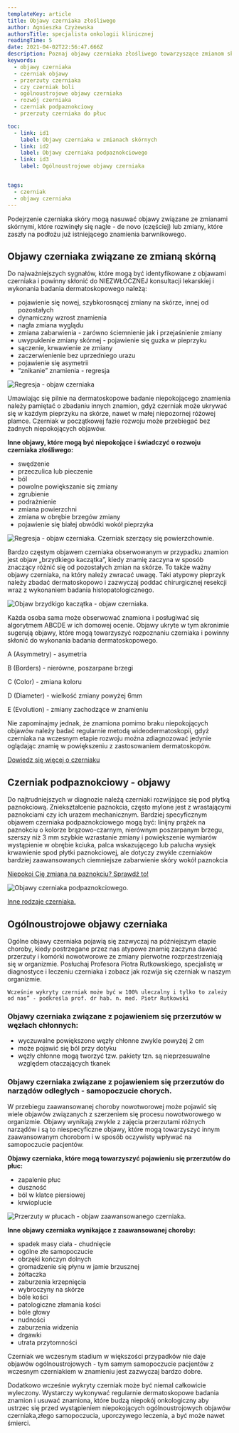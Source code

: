 ```yaml
---
templateKey: article
title: Objawy czerniaka złośliwego
author: Agnieszka Czyżewska
authorsTitle: specjalista onkologii klinicznej
readingTime: 5
date: 2021-04-02T22:56:47.666Z
description: Poznaj objawy czerniaka złośliwego towarzyszące zmianom skórnym. Objawy czerniaka podpaznokciowego. Objawy związane z przerzutami czerniaka w węzłach chłonnych. Objawy związane z przerzutami w narządach w zaawansowanej chorobie. Samopoczucie chorych na czerniaka. Jeśli masz niepokojące objawy - zbadaj swoje znamiona. 
keywords:
  - objawy czerniaka
  - czerniak objawy
  - przerzuty czerniaka
  - czy czerniak boli
  - ogólnoustrojowe objawy czerniaka
  - rozwój czerniaka
  - czerniak podpaznokciowy
  - przerzuty czerniaka do płuc

toc:
  - link: id1
    label: Objawy czerniaka w zmianach skórnych
  - link: id2
    label: Objawy czerniaka podpaznokciowego
  - link: id3
    label: Ogólnoustrojowe objawy czerniaka


tags:
  - czerniak
  - objawy czerniaka
---
```


Podejrzenie czerniaka skóry mogą nasuwać objawy związane ze zmianami skórnymi, które rozwinęły się nagle - de novo (częściej) lub zmiany, które zaszły na podłożu już istniejącego znamienia barwnikowego. 


<span id="id1" />

## Objawy czerniaka związane ze zmianą skórną

Do najważniejszych sygnałów, które mogą być identyfikowane z objawami czerniaka i powinny skłonić do NIEZWŁOCZNEJ konsultacji lekarskiej i wykonania badania dermatoskopowego należą:
- pojawienie się nowej, szybkorosnącej zmiany na skórze, innej od pozostałych
- dynamiczny wzrost znamienia
- nagła zmiana wyglądu 
- zmiana zabarwienia - zarówno ściemnienie jak i przejaśnienie zmiany
- uwypuklenie zmiany skórnej - pojawienie się guzka w pieprzyku
- sączenie, krwawienie ze zmiany
- zaczerwienienie bez uprzedniego urazu
- pojawienie się asymetrii 
- “znikanie” znamienia - regresja

![Regresja - objaw czerniaka](img/Regresja-objaw-czerniaka.png "Regresja - objaw czerniaka")

Umawiając się pilnie na dermatoskopowe badanie niepokojącego znamienia należy pamiętać o zbadaniu innych znamion, gdyż czerniak może ukrywać się w każdym pieprzyku na skórze, nawet  w małej niepozornej różowej plamce. Czerniak w początkowej fazie rozwoju może przebiegać bez żadnych niepokojących objawów.

<More link="/kontakt" text="Zbadaj swoje znamiona" cta="Umów się"  label="Masz podobne objawy?"/>

**Inne objawy, które mogą być niepokojące i świadczyć o rozwoju czerniaka złośliwego:**

- swędzenie
- przeczulica lub pieczenie
- ból
- powolne powiększanie się zmiany
- zgrubienie
- podrażnienie 
- zmiana powierzchni
- zmiana w obrębie brzegów zmiany 
- pojawienie się białej obwódki wokół pieprzyka

![Regresja - objaw czerniaka. Czerniak szerzący się powierzchownie.](img/Powolny-wzrost-objaw-czerniaka-Czerniak-szerzący-się-powierzchownie.png "Powolny wzrost - objaw czerniaka. Czerniak szerzący się powierzchownie.")


Bardzo częstym objawem czerniaka obserwowanym w przypadku znamion jest objaw „brzydkiego kaczątka”, kiedy znamię zaczyna w sposób znaczący różnić się od pozostałych zmian na skórze. To także ważny objawy czerniaka, na który należy zwracać uwagę. Taki atypowy pieprzyk należy zbadać dermatoskopowo i zazwyczaj poddać chirurgicznej resekcji wraz z wykonaniem badania histopatologicznego. 

![Objaw brzydkigo kaczątka - objaw czerniaka.](img/znamie-o-charakterze-brzydkiego-kaczatka-objaw-czerniaka.png "Objaw brzydkigo kaczątka - objaw czerniaka")



Każda osoba sama może obserwować znamiona i posługiwać się algorytmem ABCDE w ich domowej ocenie. Objawy ukryte w tym akronimie sugerują objawy, które mogą towarzyszyć rozpoznaniu czerniaka i powinny skłonić do wykonania badania dermatoskopowego.

A (Asymmetry) - asymetria

B (Borders) - nierówne, poszarpane brzegi

C (Color) - zmiana koloru

D (Diameter) - wielkość zmiany powyżej 6mm

E (Evolution) - zmiany zachodzące w znamieniu


Nie zapominajmy jednak, że znamiona pomimo braku niepokojących objawów należy badać regularnie metodą wideodermatoskopii, gdyż czerniaka na wczesnym etapie rozwoju można zdiagnozować jedynie oglądając znamię w powiększeniu z zastosowaniem dermatoskopów.



[Dowiedz się więcej o czerniaku](/czerniak "Czerniak - objawy, diagnostyka, leczenie")


<span id="id2" />

## Czerniak podpaznokciowy - objawy

Do najtrudniejszych w diagnozie należą czerniaki rozwijające się pod płytką paznokciową. Zniekształcenie paznokcia, często mylone jest z wrastającymi paznokciami czy ich urazem mechanicznym. Bardziej specyficznym objawem czerniaka podpaznokciowego mogą być:
linijny prążek na paznokciu o kolorze brązowo-czarnym, nierównym poszarpanym brzegu, szerszy niż 3 mm
szybkie wzrastanie zmiany i powiększenie wymiarów
wystąpienie w obrębie kciuka, palca wskazującego lub palucha
wysięk
krwawienie spod płytki paznokciowej, ale dotyczy zwykle czerniaków bardziej zaawansowanych
ciemniejsze zabarwienie skóry wokół paznokcia

[Niepokoi Cię zmiana na paznokciu? Sprawdź to! ](/kontakt "Czerniak - objawy, diagnostyka, leczenie")

![Objawy czerniaka podpaznokciowego.](img/Objawy-czerniaka-podpaznokciowego.png "Objawy czerniaka podpaznokciowego. Źródło Diagnostyka dermoskopowa czerniaka podpaznokciowego. G. Kamińska-Winciorek, R. Śpiewak")

[Inne rodzaje czerniaka.](/czerniak/rodzaje-czerniaka-zdjecia "Czerniak - orodzaje - zdjęcia")

<span id="id3" />

## Ogólnoustrojowe objawy czerniaka

Ogólne objawy czerniaka pojawią się zazwyczaj na późniejszym etapie choroby, kiedy postrzegane przez nas atypowe znamię zaczyna dawać przerzuty i komórki nowotworowe ze zmiany pierwotne rozprzestrzeniają się w organizmie. 
Posłuchaj Profesora Piotra Rutkowskiego, specjalistę w diagnostyce i leczeniu czerniaka i zobacz jak rozwija się czerniak w naszym organizmie.

<YoutubePlayer url="https://www.youtube.com/watch?v=YtCUGHPAIwI&t=13s&ab_channel=AkademiaCzerniaka" start="111" end="165" label="Rozwój czerniaka - Prof. Piotr Rutkowski" />

```Wcześnie wykryty czerniak może być w 100% uleczalny i tylko to zależy od nas” - podkreśla prof. dr hab. n. med. Piotr Rutkowski```

### Objawy czerniaka związane z pojawieniem się przerzutów w węzłach chłonnych:
- wyczuwalne powiększone węzły chłonne zwykle powyżej 2 cm 
- może pojawić się ból przy dotyku
- węzły chłonne mogą tworzyć tzw. pakiety tzn. są nieprzesuwalne względem otaczających tkanek


### Objawy czerniaka związane z pojawieniem się przerzutów do narządów odległych - samopoczucie chorych.

W przebiegu zaawansowanej choroby nowotworowej może pojawić się wiele objawów związanych z szerzeniem się procesu nowotworowego w organizmie. Objawy wynikają zwykle z zajęcia przerzutami różnych narządów i są to niespecyficzne objawy, które mogą towarzyszyć innym zaawansowanym chorobom i w sposób oczywisty wpływać na samopoczucie pacjentów.

**Objawy czerniaka, które mogą towarzyszyć pojawieniu się przerzutów do płuc:**
- zapalenie płuc
- duszność
- ból w klatce piersiowej
- krwioplucie

![Przerzuty w płucach - objaw zaawansowanego czerniaka.](img/Przerzuty-w-płucach-objaw-zaawansowanego-czerniaka.png "Przerzuty w płucach - objaw zaawansowanego czerniaka.")

**Inne objawy czerniaka wynikające z zaawansowanej choroby:**
- spadek masy ciała - chudnięcie
- ogólne złe samopoczucie
- obrzęki kończyn dolnych
- gromadzenie się płynu w jamie brzusznej
- żółtaczka
- zaburzenia krzepnięcia
- wybroczyny na skórze
- bóle kości
- patologiczne złamania kości
- bóle głowy
- nudności
- zaburzenia widzenia
- drgawki
- utrata przytomności

<More link="/blog/czy-czerniak-boli" text="Czy czerniak boli?" cta="Sprawdź" label="Dowiedz się więcej" />


Czerniak we wczesnym stadium w większości przypadków nie daje objawów ogólnoustrojowych - tym samym samopoczucie pacjentów z wczesnym czerniakiem w znamieniu jest zazwyczaj bardzo dobre.

Dodatkowo wcześnie wykryty czerniak może być niemal całkowicie wyleczony. Wystarczy wykonywać regularnie dermatoskopowe badania znamion i usuwać znamiona, które budzą niepokój onkologiczny aby ustrzec się przed wystąpieniem niepokojących ogólnoustrojowych objawów czerniaka,złego samopoczucia, uporczywego leczenia, a być może nawet śmierci. 



